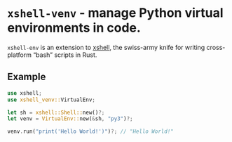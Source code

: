 # `xshell-venv` - manage Python virtual environments in code.

`xshell-env` is an extension to [xshell], the swiss-army knife for writing cross-platform “bash” scripts in Rust.

[xshell]: https://docs.rs/xshell/

## Example

```rust
use xshell;
use xshell_venv::VirtualEnv;

let sh = xshell::Shell::new()?;
let venv = VirtualEnv::new(&sh, "py3")?;

venv.run("print('Hello World!')")?; // "Hello World!"
```

